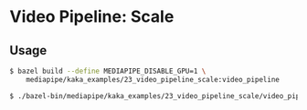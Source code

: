 # Video Pipeline: Scale

## Usage

```bash
$ bazel build --define MEDIAPIPE_DISABLE_GPU=1 \
    mediapipe/kaka_examples/23_video_pipeline_scale:video_pipeline
```

```bash
$ ./bazel-bin/mediapipe/kaka_examples/23_video_pipeline_scale/video_pipeline
```


